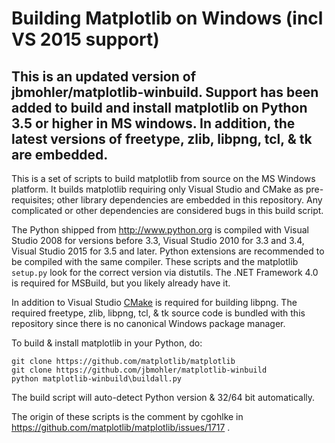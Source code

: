 Building Matplotlib on Windows (incl VS 2015 support)
==============================

This is an updated version of jbmohler/matplotlib-winbuild. Support has been added to build and install matplotlib on Python 3.5 or higher in MS windows. In addition, the latest versions of freetype, zlib, libpng, tcl, & tk are embedded.
-----
This is a set of scripts to build matplotlib from source on the MS Windows
platform.  It builds matplotlib requiring only Visual Studio and CMake as
pre-requisites; other library dependencies are embedded in this repository.
Any complicated or other dependencies are considered bugs in this build script.

The Python shipped from http://www.python.org is compiled with Visual Studio
2008 for versions before 3.3, Visual Studio 2010 for 3.3 and 3.4, Visual Studio 2015 for 3.5 and later. Python
extensions are recommended to be compiled with the same compiler.  These
scripts and the matplotlib `setup.py` look for the correct version via
distutils.  The .NET Framework 4.0 is required for MSBuild, but you likely
already have it.

In addition to Visual Studio [CMake](http://www.cmake.org) is required for
building libpng. The required freetype, zlib, libpng, tcl, & tk source code is
bundled with this repository since there is no canonical Windows package manager.

To build & install matplotlib in your Python, do:

	git clone https://github.com/matplotlib/matplotlib
	git clone https://github.com/jbmohler/matplotlib-winbuild
	python matplotlib-winbuild\buildall.py

The build script will auto-detect Python version & 32/64 bit automatically.

The origin of these scripts is the comment by cgohlke in
https://github.com/matplotlib/matplotlib/issues/1717 .
